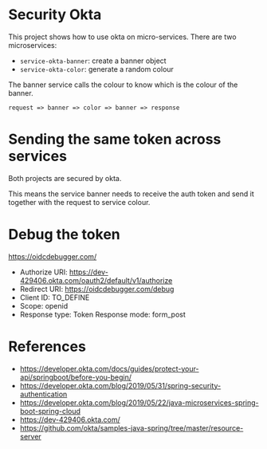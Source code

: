 # Security Okta

This project shows how to use okta on micro-services. There are two microservices:

- `service-okta-banner`: create a banner object
- `service-okta-color`: generate a random colour

The banner service calls the colour to know which is the colour of the banner.

`request => banner => color => banner => response`

# Sending the same token across services

Both projects are secured by okta. 

This means the service banner needs to receive the auth token and send it together with the request to service colour. 

# Debug the token

https://oidcdebugger.com/

- Authorize URI: https://dev-429406.okta.com/oauth2/default/v1/authorize
- Redirect URI: https://oidcdebugger.com/debug
- Client ID: TO_DEFINE
- Scope: openid
- Response type: Token
Response mode: form_post

# References
- https://developer.okta.com/docs/guides/protect-your-api/springboot/before-you-begin/
- https://developer.okta.com/blog/2019/05/31/spring-security-authentication
- https://developer.okta.com/blog/2019/05/22/java-microservices-spring-boot-spring-cloud
- https://dev-429406.okta.com/
- https://github.com/okta/samples-java-spring/tree/master/resource-server
